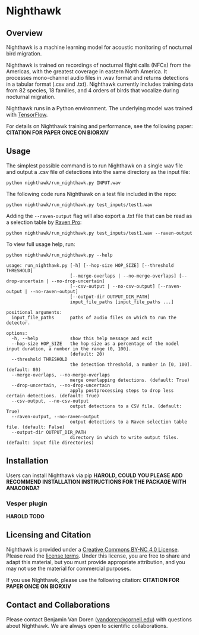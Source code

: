 Nighthawk
=========

## Overview

Nighthawk is a machine learning model for acoustic monitoring of nocturnal bird migration. 

Nighthawk is trained on recordings of nocturnal flight calls (NFCs) from the Americas, with the greatest coverage in eastern North America. It processes mono-channel audio files in .wav format and returns detections in a tabular format (.csv and .txt). Nighthawk currently includes training data from 82 species, 18 families, and 4 orders of birds that vocalize during nocturnal migration.

Nighthawk runs in a Python environment. The underlying model was trained with [TensorFlow](tensorflow.org). 

For details on Nighthawk training and performance, see the following paper:
**CITATION FOR PAPER ONCE ON BIORXIV**

## Usage

The simplest possible command is to run Nighthawk on a single wav file and output a .csv file of detections into the same directory as the input file:
```
python nighthawk/run_nighthawk.py INPUT.wav
```

The following code runs Nighthawk on a test file included in the repo:
```
python nighthawk/run_nighthawk.py test_inputs/test1.wav
```
  
Adding the `--raven-output` flag will also export a .txt file that can be read as a selection table by [Raven Pro](https://ravensoundsoftware.com/software/raven-pro/):
```
python nighthawk/run_nighthawk.py test_inputs/test1.wav --raven-output
```
  
To view full usage help, run:
```
python nighthawk/run_nighthawk.py --help
```
  
```
usage: run_nighthawk.py [-h] [--hop-size HOP_SIZE] [--threshold THRESHOLD]
                        [--merge-overlaps | --no-merge-overlaps] [--drop-uncertain | --no-drop-uncertain]
                        [--csv-output | --no-csv-output] [--raven-output | --no-raven-output]
                        [--output-dir OUTPUT_DIR_PATH]
                        input_file_paths [input_file_paths ...]

positional arguments:
  input_file_paths      paths of audio files on which to run the detector.

options:
  -h, --help            show this help message and exit
  --hop-size HOP_SIZE   the hop size as a percentage of the model input duration, a number in the range (0, 100].
                        (default: 20)
  --threshold THRESHOLD
                        the detection threshold, a number in [0, 100]. (default: 80)
  --merge-overlaps, --no-merge-overlaps
                        merge overlapping detections. (default: True)
  --drop-uncertain, --no-drop-uncertain
                        apply postprocessing steps to drop less certain detections. (default: True)
  --csv-output, --no-csv-output
                        output detections to a CSV file. (default: True)
  --raven-output, --no-raven-output
                        output detections to a Raven selection table file. (default: False)
  --output-dir OUTPUT_DIR_PATH
                        directory in which to write output files. (default: input file directories)
```
  
## Installation

Users can install Nighthawk via pip 
**HAROLD, COULD YOU PLEASE ADD RECOMMEND INSTALLATION INSTRUCTIONS FOR THE PACKAGE WITH ANACONDA?**

### Vesper plugin
  
**HAROLD TODO**
  
  
## Licensing and Citation

Nighthawk is provided under a [Creative Commons BY-NC 4.0 License](https://creativecommons.org/licenses/by-nc/4.0/). Please read the [license terms](https://creativecommons.org/licenses/by-nc/4.0/legalcode). Under this license, you are free to share and adapt this material, but you must provide appropriate attribution, and you may not use the material for commercial purposes.
  
If you use Nighthawk, please use the following citation:
**CITATION FOR PAPER ONCE ON BIORXIV**
  
## Contact and Collaborations

Please contact Benjamin Van Doren (vandoren@cornell.edu) with questions about Nighthawk. We are always open to scientific collaborations.  

<!-- ![Image of Zenodo DOI badge](https://zenodo.org/badge/DOI/DOIHERE) -->
